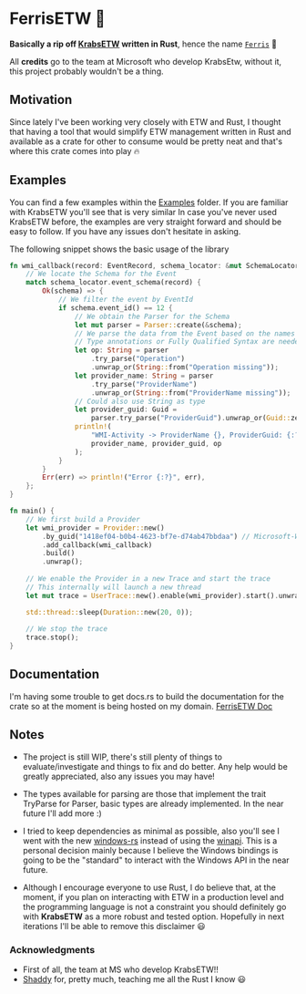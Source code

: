 # FerrisETW 🦀
**Basically a rip off [KrabsETW](https://github.com/microsoft/krabsetw/) written in Rust**, 
hence the name [`Ferris`](https://rustacean.net/) 🦀

All **credits** go to the team at Microsoft who develop KrabsEtw, without it, this project 
probably wouldn't be a thing.

## Motivation
Since lately I've been working very closely with ETW and Rust, I thought that having a tool that
would simplify ETW management written in Rust and available as a crate for other to consume would
be pretty neat and that's where this crate comes into play 🔥

## Examples
You can find a few examples within the [Examples](./examples) folder. If you are familiar with KrabsETW you'll see that is very similar
In case you've never used KrabsETW before, the examples are very straight forward and should be easy to follow. If you have
any issues don't hesitate in asking.

The following snippet shows the basic usage of the library
```rust
fn wmi_callback(record: EventRecord, schema_locator: &mut SchemaLocator) {
    // We locate the Schema for the Event
    match schema_locator.event_schema(record) {
        Ok(schema) => {
            // We filter the event by EventId
            if schema.event_id() == 12 {
                // We obtain the Parser for the Schema
                let mut parser = Parser::create(&schema);
                // We parse the data from the Event based on the names of the fields of the Event
                // Type annotations or Fully Qualified Syntax are needed when calling TryParse
                let op: String = parser
                    .try_parse("Operation")
                    .unwrap_or(String::from("Operation missing"));
                let provider_name: String = parser
                    .try_parse("ProviderName")
                    .unwrap_or(String::from("ProviderName missing"));
                // Could also use String as type
                let provider_guid: Guid =
                    parser.try_parse("ProviderGuid").unwrap_or(Guid::zeroed());
                println!(
                    "WMI-Activity -> ProviderName {}, ProviderGuid: {:?}, Operation: {}",
                    provider_name, provider_guid, op
                );
            }
        }
        Err(err) => println!("Error {:?}", err),
    };
}

fn main() {
    // We first build a Provider
    let wmi_provider = Provider::new()
        .by_guid("1418ef04-b0b4-4623-bf7e-d74ab47bbdaa") // Microsoft-Windows-WMI-Activity
        .add_callback(wmi_callback)
        .build()
        .unwrap();
  
    // We enable the Provider in a new Trace and start the trace
    // This internally will launch a new thread
    let mut trace = UserTrace::new().enable(wmi_provider).start().unwrap();

    std::thread::sleep(Duration::new(20, 0));
  
    // We stop the trace
    trace.stop();
}
```
## Documentation
I'm having some trouble to get docs.rs to build the documentation for the crate so at the moment is being hosted on my domain.
[FerrisETW Doc](https://www.n4r1b.com/doc/ferrisetw/index.html)

## Notes
- The project is still WIP, there's still plenty of things to evaluate/investigate and things to fix and do better.
  Any help would be greatly appreciated, also any issues you may have!

  
- The types available for parsing are those that implement the trait TryParse for Parser, basic types are already
  implemented. In the near future I'll add more :)
  

- I tried to keep dependencies as minimal as possible, also you'll see I went with the new [windows-rs](https://github.com/microsoft/windows-rs) instead of 
  using the [winapi](https://docs.rs/winapi/0.3.9/winapi/). This is a personal decision mainly because I believe the
  Windows bindings is going to be the "standard" to interact with the Windows API in the near future.


- Although I encourage everyone to use Rust, I do believe that, at the moment, if you plan on interacting
  with ETW in a production level and the programming language is not a constraint you should definitely
  go with **KrabsETW** as a more robust and tested option. Hopefully in next iterations I'll be able
  to remove this disclaimer 😃
  
### Acknowledgments
- First of all, the team at MS who develop KrabsETW!! 
- [Shaddy](https://github.com/Shaddy) for, pretty much, teaching me all the Rust I know 😃
